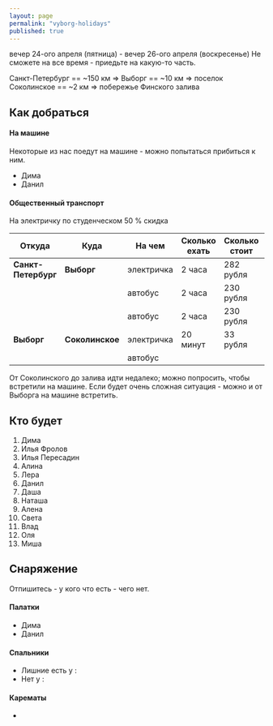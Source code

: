 ```yaml
---
layout: page
permalink: "vyborg-holidays"
published: true
---
```


вечер 24-ого апреля (пятница) - вечер 26-ого апреля (воскресенье)
Не сможете на все время - приедьте на какую-то часть.

Санкт-Петербург == ~150 км => Выборг == ~10 км => поселок Соколинское == ~2 км => побережье Финского залива

## Как добраться

#### На машине

Некоторые из нас поедут на машине - можно попытаться прибиться к ним.

 * Дима
 * Данил
    
#### Общественный транспорт  

На электричку по студенческом 50 % скидка

| Откуда | Куда | На чем | Сколько ехать | Сколько стоит | Ссылка |
|---|---|---|---|---|---|
| **Санкт-Петербург** | **Выборг** | электричка | 2 часа | 282 рубля | [tutu](http://www.tutu.ru/spb/rasp.php?st1=20600&st2=42905) |
| | | автобус | 2 часа | 230 рубля | |
| | | автобус | 2 часа | 230 рубля | |  
| **Выборг** | **Соколинское** | электричка | 20 минут | 33 рубля | [tutu](http://www.tutu.ru/spb/rasp.php?st1=42905&st2=45905) |
| | | автобус | | | |

От Соколинского до залива идти недалеко; можно попросить, чтобы встретили на машине.
Если будет очень сложная ситуация - можно и от Выборга на машине встретить.

## Кто будет
 1. Дима
 2. Илья Фролов
 3. Илья Пересадин
 4. Алина
 5. Лера
 6. Данил
 7. Даша
 8. Наташа
 9. Алена
 10. Света
 11. Влад
 12. Оля
 13. Миша

  
## Снаряжение

Отпишитесь - у кого что есть - чего нет.

#### Палатки
  - Дима
  - Данил
  
#### Спальники
  - Лишние есть у :
  - Нет у :
  
#### Карематы
  - 